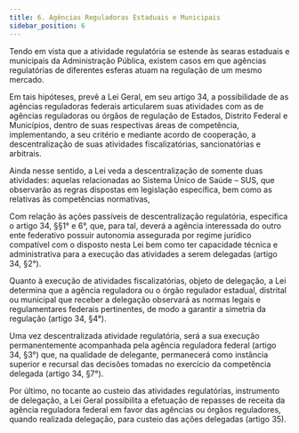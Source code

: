 ```yaml
---
title: 6. Agências Reguladoras Estaduais e Municipais
sidebar_position: 6
---
```


Tendo em vista que a atividade regulatória se estende às searas estaduais e municipais da Administração
Pública, existem casos em que agências regulatórias de diferentes esferas atuam na regulação de um
mesmo mercado.

Em tais hipóteses, prevê a Lei Geral, em seu artigo 34, a possibilidade de as agências reguladoras
federais articularem suas atividades com as de agências reguladoras ou órgãos de regulação de Estados,
Distrito Federal e Municípios, dentro de suas respectivas áreas de competência, implementando, a
seu critério e mediante acordo de cooperação, a descentralização de suas atividades fiscalizatórias,
sancionatórias e arbitrais.

Ainda nesse sentido, a Lei veda a descentralização de somente duas atividades: aquelas relacionadas ao
Sistema Único de Saúde – SUS, que observarão as regras dispostas em legislação específica, bem como
as relativas às competências normativas,

Com relação às ações passíveis de descentralização regulatória, especifica o artigo 34, §§1° e 6°, que,
para tal, deverá a agência interessada do outro ente federativo possuir autonomia assegurada por regime
jurídico compatível com o disposto nesta Lei bem como ter capacidade técnica e administrativa para a
execução das atividades a serem delegadas (artigo 34, §2°).

Quanto à execução de atividades fiscalizatórias, objeto de delegação, a Lei determina que a agência
reguladora ou o órgão regulador estadual, distrital ou municipal que receber a delegação observará as
normas legais e regulamentares federais pertinentes, de modo a garantir a simetria da regulação (artigo
34, §4°).

Uma vez descentralizada atividade regulatória, será a sua execução permanentemente acompanhada pela
agência reguladora federal (artigo 34, §3°) que, na qualidade de delegante, permanecerá como instância
superior e recursal das decisões tomadas no exercício da competência delegada (artigo 34, §7°).

Por último, no tocante ao custeio das atividades regulatórias, instrumento de delegação, a Lei Geral
possibilita a efetuação de repasses de receita da agência reguladora federal em favor das agências ou
órgãos reguladores, quando realizada delegação, para custeio das ações delegadas (artigo 35).
